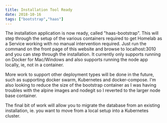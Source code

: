 ```yaml
---
title: Installation Tool Ready
date: 2018-10-16
tags: ["bootstrap","haas"]
---
```


The installation application is now ready, called "haas-bootstrap". This will step through the setup of the various containers required to get Homelab as a Service working with no manual intervention required. Just run the command on the front page of this website and browse to localhost:3010 and you can step through the installation. It currently only supports running on Docker for Mac/Windows and also supports running the node app locally, ie, not in a container.

More work to support other deployment types will be done in the future, such as supporting docker swarm, Kubernetes and docker-compose. I'm also looking to reduce the size of the bootstrap container as I was having troubles with the alpine images and nodegit so I reverted to the larger node base container.

The final bit of work will allow you to migrate the database from an existing installation, ie. you want to move from a local setup into a Kubernetes cluster.